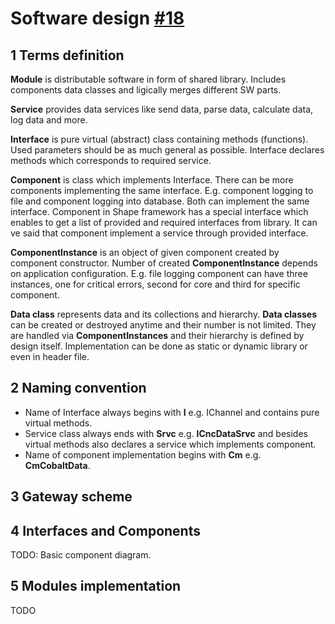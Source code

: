 # Software design [#18](https://gitlab.iqrfsdk.org/gateway/iqrf-daemon/issues/18)

## 1 Terms definition

**Module** is distributable software in form of shared library. Includes components data classes and ligically merges different SW parts.

**Service** provides data services like send data, parse data, calculate data, log data and more.

**Interface** is pure virtual (abstract) class containing methods (functions). Used parameters should be as much general as possible. Interface declares methods which corresponds to required service.

**Component** is class which implements Interface. There can be more components implementing the same interface. E.g. component logging to file and component logging into database. Both can implement the same interface.  Component in Shape framework has a special interface which enables to get a list of provided and required interfaces from library. It can ve said that component implement a service through provided interface.

**ComponentInstance** is an object of given component created by component constructor. Number of created **ComponentInstance** depends on application configuration. E.g. file logging component can have three instances, one for critical errors, second for core and third for specific component.

**Data class** represents data and its collections and hierarchy. **Data classes** can be created or destroyed anytime and their number is not limited. They are handled via **ComponentInstances** and their hierarchy is defined by design itself. Implementation can be done as static or dynamic library or even in header file.

## 2 Naming convention

* Name of Interface always begins with **I** e.g. IChannel and contains pure virtual methods.
* Service class always ends with **Srvc** e.g. **ICncDataSrvc** and besides virtual methods also declares a service which implements component.
* Name of component implementation begins with **Cm** e.g. **CmCobaltData**.

## 3 Gateway scheme


## 4 Interfaces and Components

TODO: Basic component diagram.

## 5 Modules implementation

TODO

